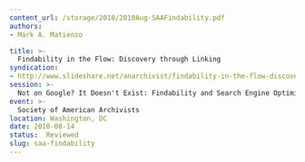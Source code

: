```yaml
---
content_url: /storage/2010/2010Aug-SAAFindability.pdf
authors: 
- Mark A. Matienzo

title: >-
  Findability in the Flow: Discovery through Linking
syndication:
- http://www.slideshare.net/anarchivist/findability-in-the-flow-discovery-through-linkin
session: >-
  Not on Google? It Doesn't Exist: Findability and Search Engine Optimization for Archives
event: >-
  Society of American Archivists
location: Washington, DC
date: 2010-08-14
status:  Reviewed
slug: saa-findability
---
```

